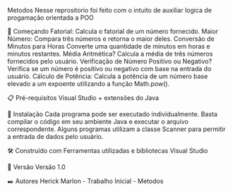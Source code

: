 Metodos
Nesse reprositorio foi feito com o intuito de auxiliar logica de progamação orientada a POO

🚀 Começando
Fatorial:
Calcula o fatorial de um número fornecido.
Maior Número:
Compara três números e retorna o maior deles.
Conversão de Minutos para Horas
Converte uma quantidade de minutos em horas e minutos restantes.
Média Aritmética?
Calcula a média de três números fornecidos pelo usuário.
Verificação de Número Positivo ou Negativo?
Verifica se um número é positivo ou negativo com base na entrada do usuário.
Cálculo de Potência:
Calcula a potência de um número base elevado a um expoente utilizando a função Math.pow().

📋 Pré-requisitos
Visual Studio + extensões do Java

🔧 Instalação
Cada programa pode ser executado individualmente. Basta compilar o código em seu ambiente Java e executar o arquivo correspondente. Alguns programas utilizam a classe Scanner para permitir a entrada de dados pelo usuário.


🛠️ Construído com
Ferramentas utilizadas e bibliotecas
Visual Studio 

📌 Versão
Versão 1.0 

✒️ Autores
Herick Marlon - Trabalho Inicial - Metodos 
